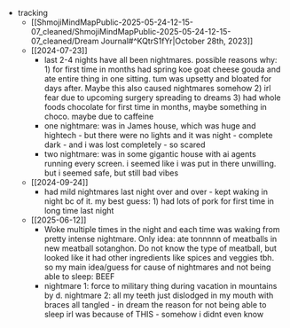   * tracking
    * [[ShmojiMindMapPublic-2025-05-24-12-15-07_cleaned/ShmojiMindMapPublic-2025-05-24-12-15-07_cleaned/Dream Journal#^KQtrS1fYr|October 28th, 2023]]
    * [[2024-07-23]]
        * last 2-4 nights have all been nightmares. possible reasons why: 1) for first time in months had spring koe goat cheese gouda and ate entire thing in one sitting. tum was upsetty and bloated for days after. Maybe this also caused nightmares somehow 2) irl fear due to upcoming surgery spreading to dreams 3) had whole foods chocolate for first time in months, maybe something in choco. maybe due to caffeine
        * one nightmare: was in James house, which was huge and hightech - but there were no lights and it was night - complete dark - and i was lost completely - so scared
        * two nightmare: was in some gigantic house with ai agents running every screen. i seemed like i was put in there unwilling. but i seemed safe, but still bad vibes
    * [[2024-09-24]]
        * had mild nightmares last night over and over - kept waking in night bc of it. my best guess: 1) had lots of pork for first time in long time last night
    * [[2025-06-12]]
        * Woke multiple times in the night and each time was waking from pretty intense nightmare. Only idea: ate tonnnnn of meatballs in new meatball sotanghon. Do not know the type of meatball, but looked like it had other ingredients like spices and veggies tbh. so my main idea/guess for cause of nightmares and not being able to sleep: BEEF
        * nightmare 1: force to military thing during vacation in mountains by d. nightmare 2: all my teeth just dislodged in my mouth with braces all tangled - in dream the reason for not being able to sleep irl was because of THIS - somehow i didnt even know 